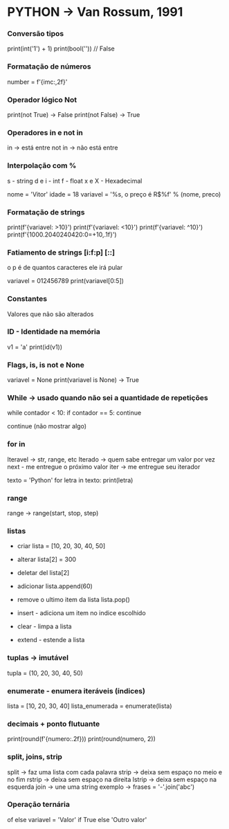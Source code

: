 # PYTHON -> Van Rossum, 1991

### Conversão tipos
print(int('1') + 1)
print(bool('')) // False

### Formatação de números
number = f'{imc:,2f}'

### Operador lógico Not
print(not True) -> False
print(not False) -> True

### Operadores in e not in
in -> está entre
not in -> não está entre

### Interpolação com %
s - string
d e i - int
f - float
x e X - Hexadecimal

nome = 'Vitor'
idade = 18
variavel = '%s, o preço é R$%f' % (nome, preco)

### Formatação de strings
print(f'{variavel: >10}')
print(f'{variavel: <10}')
print(f'{variavel: ^10}')
print(f'{1000.2040240420:0=+10,.1f}')

### Fatiamento de strings [i:f:p] [::]
o p é de quantos caracteres ele irá pular

variavel = 012456789
print(variavel[0:5])

### Constantes

Valores que não são alterados

### ID - Identidade na memória
v1 = 'a'
print(id(v1))

### Flags, is, is not e None
variavel = None
print(variavel is None) -> True

### While -> usado quando não sei a quantidade de repetições

while contador < 10:
    if contador == 5:
    continue

continue (não mostrar algo)

### for in

Iteravel -> str, range, etc
Iterado -> quem sabe entregar um valor por vez
next - me entregue o próximo valor
iter -> me entregue seu iterador

texto = 'Python'
for letra in texto:
    print(letra)

### range
range -> range(start, stop, step)

### listas
* criar
lista = [10, 20, 30, 40, 50]

* alterar
lista[2] = 300

* deletar
del lista[2]

* adicionar
lista.append(60)

* remove o ultimo item da lista
lista.pop()

* insert - adiciona um item no indice escolhido
* clear - limpa a lista
* extend - estende a lista

### tuplas -> imutável
tupla = (10, 20, 30, 40, 50)

### enumerate - enumera iteráveis (índices)
lista = [10, 20, 30, 40]
lista_enumerada = enumerate(lista)

### decimais + ponto flutuante
print(round(f'{numero:.2f}))
print(round(numero, 2))

### split, joins, strip
split -> faz uma lista com cada palavra
strip -> deixa sem espaço no meio e no fim
rstrip -> deixa sem espaço na direita
lstrip -> deixa sem espaço na esquerda
join -> une uma string
exemplo -> frases = '-'.join('abc')

### Operação ternária
<valor> of <condicao> else <outro valor>
variavel = 'Valor' if True else 'Outro valor'
